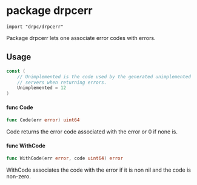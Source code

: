 # package drpcerr

`import "drpc/drpcerr"`

Package drpcerr lets one associate error codes with errors.

## Usage

```go
const (
	// Unimplemented is the code used by the generated unimplemented
	// servers when returning errors.
	Unimplemented = 12
)
```

#### func  Code

```go
func Code(err error) uint64
```
Code returns the error code associated with the error or 0 if none is.

#### func  WithCode

```go
func WithCode(err error, code uint64) error
```
WithCode associates the code with the error if it is non nil and the code is
non-zero.
